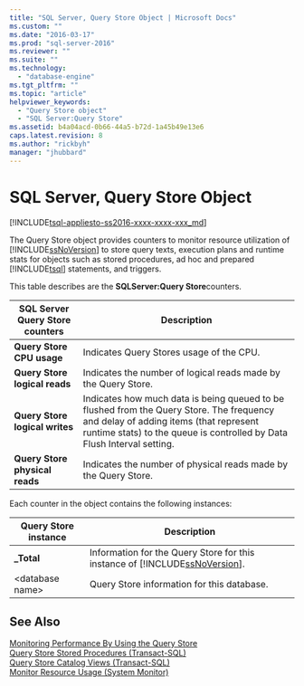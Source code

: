 ```yaml
---
title: "SQL Server, Query Store Object | Microsoft Docs"
ms.custom: ""
ms.date: "2016-03-17"
ms.prod: "sql-server-2016"
ms.reviewer: ""
ms.suite: ""
ms.technology: 
  - "database-engine"
ms.tgt_pltfrm: ""
ms.topic: "article"
helpviewer_keywords: 
  - "Query Store object"
  - "SQL Server:Query Store"
ms.assetid: b4a04acd-0b66-44a5-b72d-1a45b49e13e6
caps.latest.revision: 8
ms.author: "rickbyh"
manager: "jhubbard"
---
```

# SQL Server, Query Store Object
[!INCLUDE[tsql-appliesto-ss2016-xxxx-xxxx-xxx_md](../../../database-engine/includes/tsql-appliesto-ss2016-xxxx-xxxx-xxx-md.md)]

  The Query Store object provides counters to monitor resource utilization of [!INCLUDE[ssNoVersion](../../../advanced-analytics/r-services/includes/ssnoversion-md.md)] to store query texts, execution plans and runtime stats for objects such as stored procedures, ad hoc and prepared [!INCLUDE[tsql](../../../advanced-analytics/r-services/includes/tsql-md.md)] statements, and triggers.  
  
 This table describes are the **SQLServer:Query Store**counters.  
  
|SQL Server Query Store counters|Description|  
|-------------------------------------|-----------------|  
|**Query Store CPU usage**|Indicates Query Stores usage of the CPU.|  
|**Query Store logical reads**|Indicates the number of logical reads made by the Query Store.|  
|**Query Store logical writes**|Indicates how much data is being queued to be flushed from the Query Store. The frequency and delay of adding items (that represent runtime stats) to the queue is controlled by Data Flush Interval setting.|  
|**Query Store physical reads**|Indicates the number of physical reads made by the Query Store.|  
  
 Each counter in the object contains the following instances:  
  
|Query Store instance|Description|  
|--------------------------|-----------------|  
|**_Total**|Information for the Query Store for this instance of [!INCLUDE[ssNoVersion](../../../advanced-analytics/r-services/includes/ssnoversion-md.md)].|  
|\<database name>|Query Store information for this database.|  
  
## See Also  
 [Monitoring Performance By Using the Query Store](../../../relational-databases/performance/monitoring-performance-by-using-the-query-store.md)   
 [Query Store Stored Procedures &#40;Transact-SQL&#41;](../../../relational-databases/system-stored-procedures/query-store-stored-procedures-transact-sql.md)   
 [Query Store Catalog Views &#40;Transact-SQL&#41;](../../../relational-databases/system-catalog-views/query-store-catalog-views-transact-sql.md)   
 [Monitor Resource Usage &#40;System Monitor&#41;](../../../relational-databases/monitor/performance-monitor/monitor-resource-usage-system-monitor.md)  
  
  